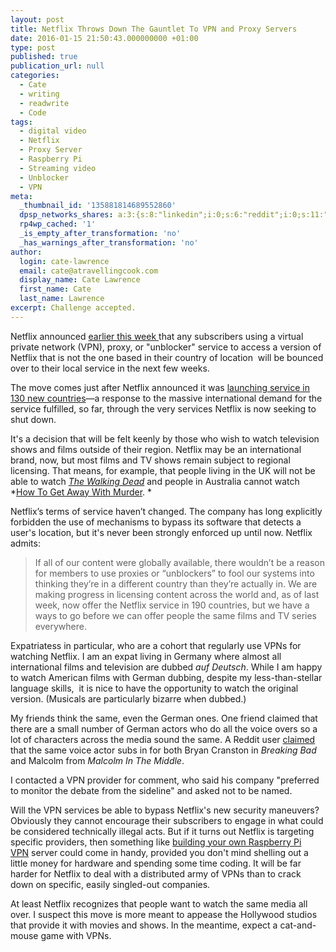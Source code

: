 ```yaml
---
layout: post
title: Netflix Throws Down The Gauntlet To VPN and Proxy Servers
date: 2016-01-15 21:50:43.000000000 +01:00
type: post
published: true
publication_url: null
categories:
  - Cate
  - writing
  - readwrite
  - Code
tags:
  - digital video
  - Netflix
  - Proxy Server
  - Raspberry Pi
  - Streaming video
  - Unblocker
  - VPN
meta:
  _thumbnail_id: '135881814689552860'
  dpsp_networks_shares: a:3:{s:8:"linkedin";i:0;s:6:"reddit";i:0;s:11:"google-plus";i:0;}
  rp4wp_cached: '1'
  _is_empty_after_transformation: 'no'
  _has_warnings_after_transformation: 'no'
author:
  login: cate-lawrence
  email: cate@atravellingcook.com
  display_name: Cate Lawrence
  first_name: Cate
  last_name: Lawrence
excerpt: Challenge accepted.
---
```

Netflix announced [earlier this
week ](https://media.netflix.com/en/company-blog/evolving-proxy-detection-as-a-global-service)that any
subscribers using a virtual private network (VPN), proxy, or "unblocker"
service to access a version of Netflix that is not the one based in
their country of location  will be bounced over to their local service
in the next few weeks.

The move comes just after Netflix announced it was [launching service in
130 new
countries](http://www.cnet.com/au/news/netflix-goes-live-in-130-new-countries/)—a
response to the massive international demand for the service fulfilled,
so far, through the very services Netflix is now seeking to shut down. 

It's a decision that will be felt keenly by those who wish to watch
television shows and films outside of their region. Netflix may be an
international brand, now, but most films and TV shows remain subject to
regional licensing. That means, for example, that people living in the
UK will not be able to watch [*The Walking
Dead*](http://www.imdb.com/title/tt1520211/) and people in Australia
cannot watch *[How To Get Away With
Murder](http://www.imdb.com/title/tt3205802/). *

Netflix’s terms of service haven’t changed. The company has long
explicitly forbidden the use of mechanisms to bypass its software that
detects a user's location, but it's never been strongly enforced up
until now. Netflix admits: 

> If all of our content were globally available, there wouldn’t be a
> reason for members to use proxies or “unblockers” to fool our systems
> into thinking they’re in a different country than they’re actually in.
> We are making progress in licensing content across the world and, as
> of last week, now offer the Netflix service in 190 countries, but we
> have a ways to go before we can offer people the same films and TV
> series everywhere.

Expatriatess in particular, who are a cohort that regularly use VPNs for
watching Netflix. I am an expat living in Germany where almost all
international films and television are dubbed *auf Deutsch*. While I am
happy to watch American films with German dubbing, despite my
less-than-stellar language skills,  it is nice to have the opportunity
to watch the original version. (Musicals are particularly bizarre when
dubbed.) 

My friends think the same, even the German ones. One friend claimed that
there are a small number of German actors who do all the voice overs so
a lot of characters across the media sound the same. A Reddit user
[claimed](https://www.reddit.com/r/germany/comments/3czljq/do_most_germans_prefer_dubbed_movies_and_tv/ct0qwka)
that the same voice actor subs in for both Bryan Cranston in *Breaking
Bad* and Malcolm from *Malcolm In The Middle*. 

I contacted a VPN provider for comment, who said his company "preferred
to monitor the debate from the sideline" and asked not to be named.

Will the VPN services be able to bypass Netflix's new security
maneuvers? Obviously they cannot encourage their subscribers to engage
in what could be considered technically illegal acts. But if it turns
out Netflix is targeting specific providers, then something
like [building your own Raspberry Pi
VPN](https://readwrite.com/2014/04/10/raspberry-pi-vpn-tutorial-server-secure-web-browsing) server
could come in handy, provided you don't mind shelling out a little money
for hardware and spending some time coding. It will be far harder for
Netflix to deal with a distributed army of VPNs than to crack down on
specific, easily singled-out companies.

At least Netflix recognizes that people want to watch the same media all
over. I suspect this move is more meant to appease the Hollywood studios
that provide it with movies and shows. In the meantime, expect a
cat-and-mouse game with VPNs.
